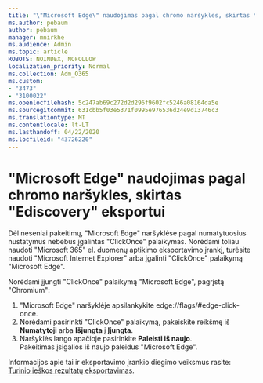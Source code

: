 ```yaml
---
title: "\"Microsoft Edge\" naudojimas pagal chromo naršykles, skirtas \"Ediscovery\" eksportui"
ms.author: pebaum
author: pebaum
manager: mnirkhe
ms.audience: Admin
ms.topic: article
ROBOTS: NOINDEX, NOFOLLOW
localization_priority: Normal
ms.collection: Adm_O365
ms.custom:
- "3473"
- "3100022"
ms.openlocfilehash: 5c247ab69c272d2d296f9602fc5246a08164da5e
ms.sourcegitcommit: 631cbb5f03e5371f0995e976536d24e9d13746c3
ms.translationtype: MT
ms.contentlocale: lt-LT
ms.lasthandoff: 04/22/2020
ms.locfileid: "43726220"
---
```

# <a name="using-microsoft-edge-based-on-chromium-browsers-for-ediscovery-export"></a>"Microsoft Edge" naudojimas pagal chromo naršykles, skirtas "Ediscovery" eksportui

Dėl neseniai pakeitimų, "Microsoft Edge" naršyklėse pagal numatytuosius nustatymus nebebus įgalintas "ClickOnce" palaikymas. Norėdami toliau naudoti "Microsoft 365" el. duomenų aptikimo eksportavimo įrankį, turėsite naudoti "Microsoft Internet Explorer" arba įgalinti "ClickOnce" palaikymą "Microsoft Edge". 

Norėdami įjungti "ClickOnce" palaikymą "Microsoft Edge", pagrįstą "Chromium": 
1. "Microsoft Edge" naršyklėje apsilankykite edge://flags/#edge-click-once.
2. Norėdami pasirinkti "ClickOnce" palaikymą, pakeiskite reikšmę iš **Numatytoji** arba **Išjungta** į **Įjungta**. 
3. Naršyklės lango apačioje pasirinkite **Paleisti iš naujo**. <br>
 Pakeitimas įsigalios iš naujo paleidus "Microsoft Edge". 

Informacijos apie tai ir eksportavimo įrankio diegimo veiksmus rasite: [Turinio ieškos rezultatų eksportavimas](https://docs.microsoft.com/microsoft-365/compliance/export-search-results).
